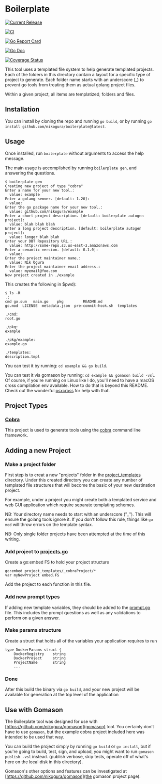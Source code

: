 # Boilerplate

[![Current Release](https://img.shields.io/github/release/nikogura/boilerplate.svg)](https://img.shields.io/github/release/nikogura/boilerplate.svg)

[![CI](https://github.com/nikogura/dbt/actions/workflows/ci.yml/badge.svg)](https://github.com/nikogura/dbt/actions/workflows/ci.yml)

[![Go Report Card](https://goreportcard.com/badge/github.com/nikogura/boilerplate)](https://goreportcard.com/report/github.com/nikogura/boilerplate)

[![Go Doc](https://img.shields.io/badge/godoc-reference-blue.svg?style=flat-square)](http://godoc.org/github.com/nikogura/boilerplate/pkg/boilerplate)

[![Coverage Status](https://codecov.io/gh/nikogura/boilerplate/branch/master/graph/badge.svg)](https://codecov.io/gh/nikogura/boilerplate)

This tool uses a templated file system to help generate templated projects.
Each of the folders in this directory contain a layout for a specific type of
project to generate.  Each folder name starts with an underscore (_) to prevent go tools from treating them as actual golang project files.

Within a given project, all items are templatized; folders and files.

## Installation

You can install by cloning the repo and running `go build`, or by running `go install github.com/nikogura/boilerplate@latest`. 

## Usage

Once installed, run `boilerplate` without arguments to access the help message.

The main usage is accomplished by running `boilerplate gen`, and answering the questions.

    $ boilerplate gen
    Creating new project of type "cobra"
    Enter a name for your new tool.:
      value: example
    Enter a golang semver. [default: 1.20]:
      value: 
    Enter the go package name for your new tool.:
      value: github.com/nikogura/example
    Enter a short project description. [default: boilerplate autogen project]:
      value: blah blah blah
    Enter a long project description. [default: boilerplate autogen project]:
      value: longer blah blah
    Enter your DBT Repository URL.:
      value: http://some-repo.s3.us-east-2.amazonaws.com
    Enter a semantic version. [default: 0.1.0]:
      value: 
    Enter the project maintainer name.:
      value: Nik Ogura
    Enter the project maintainer email address.:
      value: myemail@foo.com
    New project created in ./example

This creates the following in $pwd):

    $ ls -R
    .:
    cmd	go.sum	 main.go	pkg		    README.md
    go.mod	LICENSE  metadata.json	pre-commit-hook.sh  templates

    ./cmd:
    root.go

    ./pkg:
    example

    ./pkg/example:
    example.go

    ./templates:
    description.tmpl

You can test it by running: `cd example && go build`.

You can test it via gomason by running: `cd example && gomason build -vsl`.  Of course, if you're running on Linux like I do, you'll need to have a macOS cross compilation env available.  How to do that is beyond this README.  Check out the wonderful [osxcross](https://github.com/tpoechtrager/osxcross) for help with that.

## Project Types
### [Cobra](pkg/boilerplate/project_templates/_cobraProject)
This project is used to generate tools using the [cobra](https://github.com/spf13/cobra) command line framework.

## Adding a new Project
### Make a project folder
First step is to creat a new "projects" folder in the [project_templates](pkg/boilerplate/project_templates) directory. Under this
created directory you can create any number of templated file structures that will become the basic of your
new destination project.

For example, under a project you might create both a templated service and web GUI application which require
separate templating schemes.


NB: Your directory name needs to start with an underscore ("_").  This will ensure the golang tools ignore it.  If you don't follow this rule, things like `go mod` will throw errors on the template syntax.

NB: Only single folder projects have been attempted at the time of this writing.

### Add project to [projects.go](pkg/boilerplate/projects.go)
Create a go:embed FS to hold your project structure
```shell script
go:embed project_templates/_cobraProject/*
var myNewProject embed.FS
```

Add the project to each function in this file.

### Add new prompt types
If adding new template variables, they should be added to the [prompt.go](../prompt.go) file. This
includes the prompt questions as well as any validations to perform on a given answer.

### Make params structure
Create a struct that holds all of the variables your application requires to run

```
type DockerParams struct {
   	DockerRegistry    string
   	DockerProject     string
   	ProjectName       string
    ...
```

### Done
After this build the binary via `go build`, and your new project will be available for generation at the top level of the application

## Use with Gomason

The Boilerplate tool was designed for use with [https://github.com/nikogura/gomason](gomason) tool.  You certainly don't have to use `gomason`, but the example cobra project included here was intended to be used that way.

You can build the project simply by running `go build` or `go install`, but if you're going to build, test, sign, and upload, you might want to run `gomason publish -vsl` instead.  (publish verbose, skip tests, operate off of what's here on the local disk in this directory).  

Gomason's other options and features can be investigated at [https://github.com/nikogura/gomason](the gomason project page).
